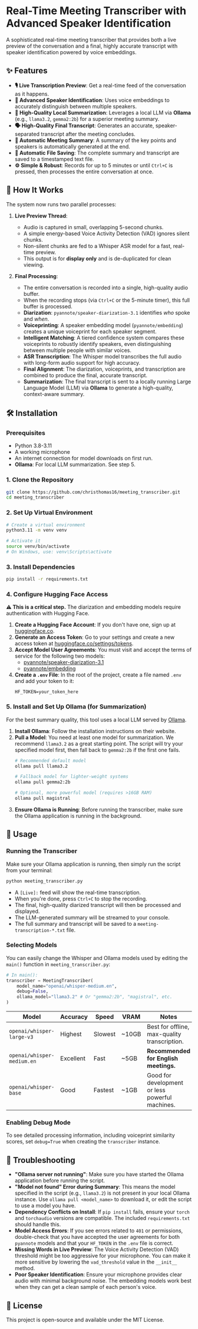 # Real-Time Meeting Transcriber with Advanced Speaker Identification

A sophisticated real-time meeting transcriber that provides both a live preview of the conversation and a final, highly accurate transcript with speaker identification powered by voice embeddings.

## ✨ Features

- **🎙️ Live Transcription Preview**: Get a real-time feed of the conversation as it happens.
- **🎯 Advanced Speaker Identification**: Uses voice embeddings to accurately distinguish between multiple speakers.
- **📝 High-Quality Local Summarization**: Leverages a local LLM via **Ollama** (e.g., `llama3.2`, `gemma2:2b`) for a superior meeting summary.
- **🗣️ High-Quality Final Transcript**: Generates an accurate, speaker-separated transcript after the meeting concludes.
- **📝 Automatic Meeting Summary**: A summary of the key points and speakers is automatically generated at the end.
- **💾 Automatic File Saving**: The complete summary and transcript are saved to a timestamped text file.
- **⚙️ Simple & Robust**: Records for up to 5 minutes or until `Ctrl+C` is pressed, then processes the entire conversation at once.

## 🚀 How It Works

The system now runs two parallel processes:

1.  **Live Preview Thread**:
    *   Audio is captured in small, overlapping 5-second chunks.
    *   A simple energy-based Voice Activity Detection (VAD) ignores silent chunks.
    *   Non-silent chunks are fed to a Whisper ASR model for a fast, real-time preview.
    *   This output is for **display only** and is de-duplicated for clean viewing.

2.  **Final Processing**:
    *   The entire conversation is recorded into a single, high-quality audio buffer.
    *   When the recording stops (via `Ctrl+C` or the 5-minute timer), this full buffer is processed.
    *   **Diarization**: `pyannote/speaker-diarization-3.1` identifies *who* spoke and *when*.
    *   **Voiceprinting**: A speaker embedding model (`pyannote/embedding`) creates a unique voiceprint for each speaker segment.
    *   **Intelligent Matching**: A tiered confidence system compares these voiceprints to robustly identify speakers, even distinguishing between multiple people with similar voices.
    *   **ASR Transcription**: The Whisper model transcribes the full audio with long-form audio support for high accuracy.
    *   **Final Alignment**: The diarization, voiceprints, and transcription are combined to produce the final, accurate transcript.
    *   **Summarization**: The final transcript is sent to a locally running Large Language Model (LLM) via **Ollama** to generate a high-quality, context-aware summary.

## 🛠️ Installation

### Prerequisites
- Python 3.8-3.11
- A working microphone
- An internet connection for model downloads on first run.
- **Ollama**: For local LLM summarization. See step 5.

### 1. Clone the Repository
```bash
git clone https://github.com/christhomas16/meeting_transcriber.git
cd meeting_transcriber
```

### 2. Set Up Virtual Environment
```bash
# Create a virtual environment
python3.11 -m venv venv

# Activate it
source venv/bin/activate
# On Windows, use: venv\Scripts\activate
```

### 3. Install Dependencies
```bash
pip install -r requirements.txt
```

### 4. Configure Hugging Face Access
**⚠️ This is a critical step.** The diarization and embedding models require authentication with Hugging Face.

1.  **Create a Hugging Face Account**: If you don't have one, sign up at [huggingface.co](https://huggingface.co).
2.  **Generate an Access Token**: Go to your settings and create a new access token at [huggingface.co/settings/tokens](https://huggingface.co/settings/tokens).
3.  **Accept Model User Agreements**: You must visit and accept the terms of service for the following two models:
    *   [pyannote/speaker-diarization-3.1](https://huggingface.co/pyannote/speaker-diarization-3.1)
    *   [pyannote/embedding](https://huggingface.co/pyannote/embedding)
4.  **Create a `.env` File**: In the root of the project, create a file named `.env` and add your token to it:
    ```
    HF_TOKEN=your_token_here
    ```

### 5. Install and Set Up Ollama (for Summarization)
For the best summary quality, this tool uses a local LLM served by [Ollama](https://ollama.com).

1.  **Install Ollama**: Follow the installation instructions on their website.
2.  **Pull a Model**: You need at least one model for summarization. We recommend `llama3.2` as a great starting point. The script will try your specified model first, then fall back to `gemma2:2b` if the first one fails.
    ```bash
    # Recommended default model
    ollama pull llama3.2

    # Fallback model for lighter-weight systems
    ollama pull gemma2:2b

    # Optional, more powerful model (requires >16GB RAM)
    ollama pull magistral
    ```
3.  **Ensure Ollama is Running**: Before running the transcriber, make sure the Ollama application is running in the background.

## 🎯 Usage

### Running the Transcriber
Make sure your Ollama application is running, then simply run the script from your terminal:
```bash
python meeting_transcriber.py
```
- A `[Live]:` feed will show the real-time transcription.
- When you're done, press `Ctrl+C` to stop the recording.
- The final, high-quality diarized transcript will then be processed and displayed.
- The LLM-generated summary will be streamed to your console.
- The full summary and transcript will be saved to a `meeting-transcription-*.txt` file.

### Selecting Models
You can easily change the Whisper and Ollama models used by editing the `main()` function in `meeting_transcriber.py`:

```python
# In main():
transcriber = MeetingTranscriber(
    model_name="openai/whisper-medium.en",
    debug=False,
    ollama_model="llama3.2" # Or "gemma2:2b", "magistral", etc.
)
```

| Model | Accuracy | Speed | VRAM | Notes |
|---|---|---|---|---|
| `openai/whisper-large-v3` | Highest | Slowest | ~10GB | Best for offline, max-quality transcription. |
| `openai/whisper-medium.en`| Excellent| Fast | ~5GB | **Recommended for English meetings.** |
| `openai/whisper-base` | Good | Fastest | ~1GB | Good for development or less powerful machines. |

### Enabling Debug Mode
To see detailed processing information, including voiceprint similarity scores, set `debug=True` when creating the `transcriber` instance.

## 🔧 Troubleshooting

- **"Ollama server not running"**: Make sure you have started the Ollama application before running the script.
- **"Model not found" Error during Summary**: This means the model specified in the script (e.g., `llama3.2`) is not present in your local Ollama instance. Use `ollama pull <model_name>` to download it, or edit the script to use a model you have.
- **Dependency Conflicts on Install**: If `pip install` fails, ensure your `torch` and `torchaudio` versions are compatible. The included `requirements.txt` should handle this.
- **Model Access Errors**: If you see errors related to `401` or permissions, double-check that you have accepted the user agreements for both `pyannote` models and that your `HF_TOKEN` in the `.env` file is correct.
- **Missing Words in Live Preview**: The Voice Activity Detection (VAD) threshold might be too aggressive for your microphone. You can make it more sensitive by lowering the `vad_threshold` value in the `__init__` method.
- **Poor Speaker Identification**: Ensure your microphone provides clear audio with minimal background noise. The embedding models work best when they can get a clean sample of each person's voice.

## 📝 License

This project is open-source and available under the MIT License.
